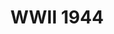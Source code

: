 ---
pid: rs166
title: WWII 1944
location_transcription: Park Way 22 St
coordinates: "[-75.175082097982, 39.961275400547]"
zipcode: '19131'
gen_neighborhood: West Philadelphia
neighborhood: Wynnefield
outside_phl: 
age: '76'
age_range: 70+
instagram: 
image_file_name: rs_166.jpg
proposal_transcription: 
topic: Armed Forces
topic_summary: '0'
type: Memorial
keywords_other: 
credit: Albert El
image_labels: 
twitter: 
facebook: 
permalink: "/monuments/rs166/"
layout: item-page
---